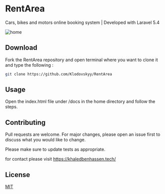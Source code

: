 # RentArea
Cars, bikes and motors online booking system | Developed with Laravel 5.4

![home](https://user-images.githubusercontent.com/55706752/71542401-18d6f400-2934-11ea-9341-88e5c71474b6.PNG)



## Download

Fork the RentArea repository and open terminal where you want to clone it and type the following :
```bash
git clone https://github.com/Klodovskyy/RentArea
```

## Usage

Open the index.html file under /docs in the home directory and follow the steps.

## Contributing
Pull requests are welcome. For major changes, please open an issue first to discuss what you would like to change.

Please make sure to update tests as appropriate.

for contact please visit https://khaledbenhassen.tech/

## License
[MIT](https://choosealicense.com/licenses/mit/)
